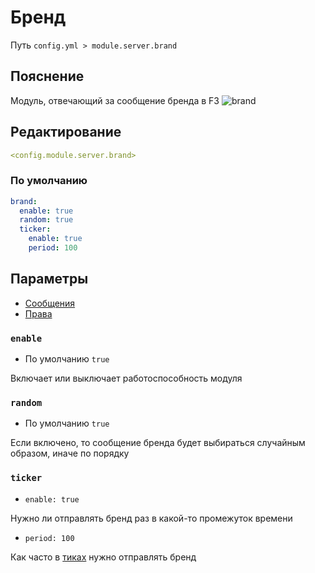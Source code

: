 # Бренд
Путь `config.yml > module.server.brand`

## Пояснение
Модуль, отвечающий за сообщение бренда в F3
![brand](/brand.png)

## Редактирование
```yaml
<config.module.server.brand>
```

### По умолчанию
```yaml
brand:
  enable: true
  random: true
  ticker:
    enable: true
    period: 100
```

## Параметры

- [Сообщения](/en/messages/ru_ru/module/server/brand/)
- [Права](/en/permissions/module/server/brand/)

### `enable`
- По умолчанию `true`

Включает или выключает работоспособность модуля

### `random`
- По умолчанию `true`

Если включено, то сообщение бренда будет выбираться случайным образом, иначе по порядку

### `ticker`
- `enable: true`

Нужно ли отправлять бренд раз в какой-то промежуток времени

- `period: 100`

Как часто в [тиках](https://ru.minecraft.wiki/w/%D0%A2%D0%B0%D0%BA%D1%82) нужно отправлять бренд